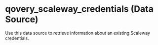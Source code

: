 # qovery_scaleway_credentials (Data Source)

Use this data source to retrieve information about an existing Scaleway credentials.


